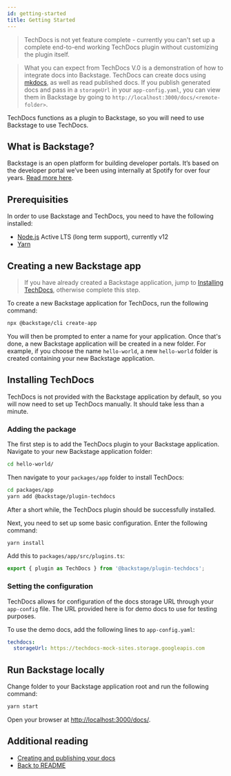 ```yaml
---
id: getting-started
title: Getting Started
---
```


> TechDocs is not yet feature complete - currently you can't set up a complete
> end-to-end working TechDocs plugin without customizing the plugin itself.

> What you can expect from TechDocs V.0 is a demonstration of how to integrate
> docs into Backstage. TechDocs can create docs using
> [mkdocs](https://www.mkdocs.org/), as well as read published docs. If you
> publish generated docs and pass in a `storageUrl` in your `app-config.yaml`,
> you can view them in Backstage by going to
> `http://localhost:3000/docs/<remote-folder>`.

TechDocs functions as a plugin to Backstage, so you will need to use Backstage
to use TechDocs.

## What is Backstage?

Backstage is an open platform for building developer portals. It’s based on the
developer portal we’ve been using internally at Spotify for over four years.
[Read more here](https://github.com/spotify/backstage).

## Prerequisities

In order to use Backstage and TechDocs, you need to have the following
installed:

- [Node.js](https://nodejs.org) Active LTS (long term support), currently v12
- [Yarn](https://yarnpkg.com/getting-started/install)

## Creating a new Backstage app

> If you have already created a Backstage application, jump to
> [Installing TechDocs](#installing-techdocs), otherwise complete this step.

To create a new Backstage application for TechDocs, run the following command:

```bash
npx @backstage/cli create-app
```

You will then be prompted to enter a name for your application. Once that's
done, a new Backstage application will be created in a new folder. For example,
if you choose the name `hello-world`, a new `hello-world` folder is created
containing your new Backstage application.

## Installing TechDocs

TechDocs is not provided with the Backstage application by default, so you will
now need to set up TechDocs manually. It should take less than a minute.

### Adding the package

The first step is to add the TechDocs plugin to your Backstage application.
Navigate to your new Backstage application folder:

```bash
cd hello-world/
```

Then navigate to your `packages/app` folder to install TechDocs:

```bash
cd packages/app
yarn add @backstage/plugin-techdocs
```

After a short while, the TechDocs plugin should be successfully installed.

Next, you need to set up some basic configuration. Enter the following command:

```bash
yarn install
```

Add this to `packages/app/src/plugins.ts`:

```typescript
export { plugin as TechDocs } from '@backstage/plugin-techdocs';
```

### Setting the configuration

TechDocs allows for configuration of the docs storage URL through your
`app-config` file. The URL provided here is for demo docs to use for testing
purposes.

To use the demo docs, add the following lines to `app-config.yaml`:

```yaml
techdocs:
  storageUrl: https://techdocs-mock-sites.storage.googleapis.com
```

## Run Backstage locally

Change folder to your Backstage application root and run the following command:

```bash
yarn start
```

Open your browser at [http://localhost:3000/docs/](http://localhost:3000/docs/).

## Additional reading

- [Creating and publishing your docs](creating-and-publishing.md)
- [Back to README](README.md)
